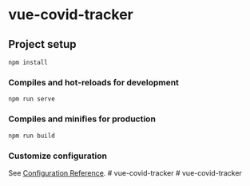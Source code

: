 # vue-covid-tracker

## Project setup
```
npm install
```

### Compiles and hot-reloads for development
```
npm run serve
```

### Compiles and minifies for production
```
npm run build
```

### Customize configuration
See [Configuration Reference](https://cli.vuejs.org/config/).
#   v u e - c o v i d - t r a c k e r  
 #   v u e - c o v i d - t r a c k e r  
 